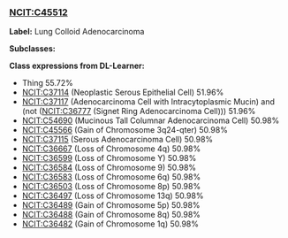 
### [NCIT:C45512](http://purl.obolibrary.org/obo/NCIT_C45512)
**Label:** Lung Colloid Adenocarcinoma

**Subclasses:** 

**Class expressions from DL-Learner:**

- Thing 55.72%
- [NCIT:C37114](http://purl.obolibrary.org/obo/NCIT_C37114) (Neoplastic Serous Epithelial Cell) 51.96%
- [NCIT:C37117](http://purl.obolibrary.org/obo/NCIT_C37117) (Adenocarcinoma Cell with Intracytoplasmic Mucin) and (not ([NCIT:C36777](http://purl.obolibrary.org/obo/NCIT_C36777) (Signet Ring Adenocarcinoma Cell))) 51.96%
- [NCIT:C54690](http://purl.obolibrary.org/obo/NCIT_C54690) (Mucinous Tall Columnar Adenocarcinoma Cell) 50.98%
- [NCIT:C45566](http://purl.obolibrary.org/obo/NCIT_C45566) (Gain of Chromosome 3q24-qter) 50.98%
- [NCIT:C37115](http://purl.obolibrary.org/obo/NCIT_C37115) (Serous Adenocarcinoma Cell) 50.98%
- [NCIT:C36667](http://purl.obolibrary.org/obo/NCIT_C36667) (Loss of Chromosome 4q) 50.98%
- [NCIT:C36599](http://purl.obolibrary.org/obo/NCIT_C36599) (Loss of Chromosome Y) 50.98%
- [NCIT:C36584](http://purl.obolibrary.org/obo/NCIT_C36584) (Loss of Chromosome 9) 50.98%
- [NCIT:C36583](http://purl.obolibrary.org/obo/NCIT_C36583) (Loss of Chromosome 6q) 50.98%
- [NCIT:C36503](http://purl.obolibrary.org/obo/NCIT_C36503) (Loss of Chromosome 8p) 50.98%
- [NCIT:C36497](http://purl.obolibrary.org/obo/NCIT_C36497) (Loss of Chromosome 13q) 50.98%
- [NCIT:C36489](http://purl.obolibrary.org/obo/NCIT_C36489) (Gain of Chromosome 5p) 50.98%
- [NCIT:C36488](http://purl.obolibrary.org/obo/NCIT_C36488) (Gain of Chromosome 8q) 50.98%
- [NCIT:C36482](http://purl.obolibrary.org/obo/NCIT_C36482) (Gain of Chromosome 1q) 50.98%


